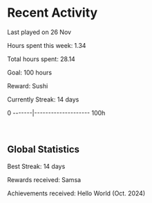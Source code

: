 # Recent Activity
Last played on 26 Nov  

Hours spent this week: 1.34  

Total hours spent: 28.14  

Goal: 100 hours  

Reward: Sushi  

Currently Streak: 14 days 

0 -------|-------------------- 100h  
<br><br>

## Global Statistics
Best Streak: 14 days

Rewards received: Samsa

Achievements received: Hello World (Oct. 2024)
